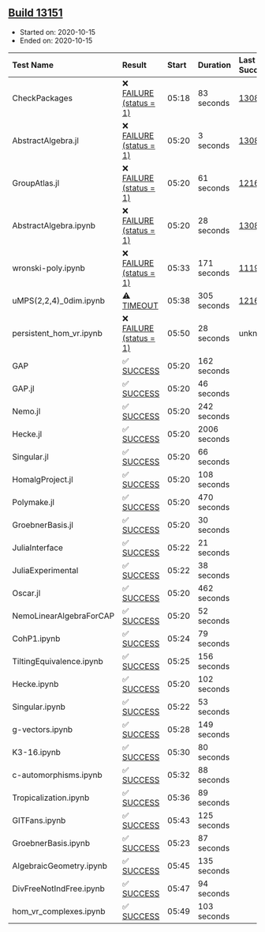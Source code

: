 ## [Build 13151](https://oscarci.mathematik.uni-kl.de/job/oscar/13151/)

* Started on: 2020-10-15
* Ended on: 2020-10-15

| Test Name    | Result | Start | Duration | Last Success | First Failure |
|:-------------|:-------|:------|:---------|:-------------|:--------------|
| CheckPackages | ❌ [FAILURE (status = 1)](https://oscarci.mathematik.uni-kl.de/job/oscar/13151/artifact/logs/build-13151/CheckPackages.log) | 05:18 | 83 seconds | [13085](https://oscarci.mathematik.uni-kl.de/job/oscar/13085/) | [13086](https://oscarci.mathematik.uni-kl.de/job/oscar/13086/) |
| AbstractAlgebra.jl | ❌ [FAILURE (status = 1)](https://oscarci.mathematik.uni-kl.de/job/oscar/13151/artifact/logs/build-13151/AbstractAlgebra.jl.log) | 05:20 | 3 seconds | [13085](https://oscarci.mathematik.uni-kl.de/job/oscar/13085/) | [13086](https://oscarci.mathematik.uni-kl.de/job/oscar/13086/) |
| GroupAtlas.jl | ❌ [FAILURE (status = 1)](https://oscarci.mathematik.uni-kl.de/job/oscar/13151/artifact/logs/build-13151/GroupAtlas.jl.log) | 05:20 | 61 seconds | [12167](https://oscarci.mathematik.uni-kl.de/job/oscar/12167/) | [12168](https://oscarci.mathematik.uni-kl.de/job/oscar/12168/) |
| AbstractAlgebra.ipynb | ❌ [FAILURE (status = 1)](https://oscarci.mathematik.uni-kl.de/job/oscar/13151/artifact/logs/build-13151/AbstractAlgebra.ipynb.log) | 05:20 | 28 seconds | [13085](https://oscarci.mathematik.uni-kl.de/job/oscar/13085/) | [13086](https://oscarci.mathematik.uni-kl.de/job/oscar/13086/) |
| wronski-poly.ipynb | ❌ [FAILURE (status = 1)](https://oscarci.mathematik.uni-kl.de/job/oscar/13151/artifact/logs/build-13151/wronski-poly.ipynb.log) | 05:33 | 171 seconds | [11192](https://oscarci.mathematik.uni-kl.de/job/oscar/11192/) | [11193](https://oscarci.mathematik.uni-kl.de/job/oscar/11193/) |
| uMPS(2,2,4)_0dim.ipynb | ⚠ [TIMEOUT](https://oscarci.mathematik.uni-kl.de/job/oscar/13151/artifact/logs/build-13151/uMPS-2-2-4-_0dim.ipynb.log) | 05:38 | 305 seconds | [12167](https://oscarci.mathematik.uni-kl.de/job/oscar/12167/) | [12168](https://oscarci.mathematik.uni-kl.de/job/oscar/12168/) |
| persistent_hom_vr.ipynb | ❌ [FAILURE (status = 1)](https://oscarci.mathematik.uni-kl.de/job/oscar/13151/artifact/logs/build-13151/persistent_hom_vr.ipynb.log) | 05:50 | 28 seconds | unknown | unknown |
| GAP | ✅ [SUCCESS](https://oscarci.mathematik.uni-kl.de/job/oscar/13151/artifact/logs/build-13151/GAP.log) | 05:20 | 162 seconds |  |  |
| GAP.jl | ✅ [SUCCESS](https://oscarci.mathematik.uni-kl.de/job/oscar/13151/artifact/logs/build-13151/GAP.jl.log) | 05:20 | 46 seconds |  |  |
| Nemo.jl | ✅ [SUCCESS](https://oscarci.mathematik.uni-kl.de/job/oscar/13151/artifact/logs/build-13151/Nemo.jl.log) | 05:20 | 242 seconds |  |  |
| Hecke.jl | ✅ [SUCCESS](https://oscarci.mathematik.uni-kl.de/job/oscar/13151/artifact/logs/build-13151/Hecke.jl.log) | 05:20 | 2006 seconds |  |  |
| Singular.jl | ✅ [SUCCESS](https://oscarci.mathematik.uni-kl.de/job/oscar/13151/artifact/logs/build-13151/Singular.jl.log) | 05:20 | 66 seconds |  |  |
| HomalgProject.jl | ✅ [SUCCESS](https://oscarci.mathematik.uni-kl.de/job/oscar/13151/artifact/logs/build-13151/HomalgProject.jl.log) | 05:20 | 108 seconds |  |  |
| Polymake.jl | ✅ [SUCCESS](https://oscarci.mathematik.uni-kl.de/job/oscar/13151/artifact/logs/build-13151/Polymake.jl.log) | 05:20 | 470 seconds |  |  |
| GroebnerBasis.jl | ✅ [SUCCESS](https://oscarci.mathematik.uni-kl.de/job/oscar/13151/artifact/logs/build-13151/GroebnerBasis.jl.log) | 05:20 | 30 seconds |  |  |
| JuliaInterface | ✅ [SUCCESS](https://oscarci.mathematik.uni-kl.de/job/oscar/13151/artifact/logs/build-13151/JuliaInterface.log) | 05:22 | 21 seconds |  |  |
| JuliaExperimental | ✅ [SUCCESS](https://oscarci.mathematik.uni-kl.de/job/oscar/13151/artifact/logs/build-13151/JuliaExperimental.log) | 05:22 | 38 seconds |  |  |
| Oscar.jl | ✅ [SUCCESS](https://oscarci.mathematik.uni-kl.de/job/oscar/13151/artifact/logs/build-13151/Oscar.jl.log) | 05:20 | 462 seconds |  |  |
| NemoLinearAlgebraForCAP | ✅ [SUCCESS](https://oscarci.mathematik.uni-kl.de/job/oscar/13151/artifact/logs/build-13151/NemoLinearAlgebraForCAP.log) | 05:20 | 52 seconds |  |  |
| CohP1.ipynb | ✅ [SUCCESS](https://oscarci.mathematik.uni-kl.de/job/oscar/13151/artifact/logs/build-13151/CohP1.ipynb.log) | 05:24 | 79 seconds |  |  |
| TiltingEquivalence.ipynb | ✅ [SUCCESS](https://oscarci.mathematik.uni-kl.de/job/oscar/13151/artifact/logs/build-13151/TiltingEquivalence.ipynb.log) | 05:25 | 156 seconds |  |  |
| Hecke.ipynb | ✅ [SUCCESS](https://oscarci.mathematik.uni-kl.de/job/oscar/13151/artifact/logs/build-13151/Hecke.ipynb.log) | 05:20 | 102 seconds |  |  |
| Singular.ipynb | ✅ [SUCCESS](https://oscarci.mathematik.uni-kl.de/job/oscar/13151/artifact/logs/build-13151/Singular.ipynb.log) | 05:22 | 53 seconds |  |  |
| g-vectors.ipynb | ✅ [SUCCESS](https://oscarci.mathematik.uni-kl.de/job/oscar/13151/artifact/logs/build-13151/g-vectors.ipynb.log) | 05:28 | 149 seconds |  |  |
| K3-16.ipynb | ✅ [SUCCESS](https://oscarci.mathematik.uni-kl.de/job/oscar/13151/artifact/logs/build-13151/K3-16.ipynb.log) | 05:30 | 80 seconds |  |  |
| c-automorphisms.ipynb | ✅ [SUCCESS](https://oscarci.mathematik.uni-kl.de/job/oscar/13151/artifact/logs/build-13151/c-automorphisms.ipynb.log) | 05:32 | 88 seconds |  |  |
| Tropicalization.ipynb | ✅ [SUCCESS](https://oscarci.mathematik.uni-kl.de/job/oscar/13151/artifact/logs/build-13151/Tropicalization.ipynb.log) | 05:36 | 89 seconds |  |  |
| GITFans.ipynb | ✅ [SUCCESS](https://oscarci.mathematik.uni-kl.de/job/oscar/13151/artifact/logs/build-13151/GITFans.ipynb.log) | 05:43 | 125 seconds |  |  |
| GroebnerBasis.ipynb | ✅ [SUCCESS](https://oscarci.mathematik.uni-kl.de/job/oscar/13151/artifact/logs/build-13151/GroebnerBasis.ipynb.log) | 05:23 | 87 seconds |  |  |
| AlgebraicGeometry.ipynb | ✅ [SUCCESS](https://oscarci.mathematik.uni-kl.de/job/oscar/13151/artifact/logs/build-13151/AlgebraicGeometry.ipynb.log) | 05:45 | 135 seconds |  |  |
| DivFreeNotIndFree.ipynb | ✅ [SUCCESS](https://oscarci.mathematik.uni-kl.de/job/oscar/13151/artifact/logs/build-13151/DivFreeNotIndFree.ipynb.log) | 05:47 | 94 seconds |  |  |
| hom_vr_complexes.ipynb | ✅ [SUCCESS](https://oscarci.mathematik.uni-kl.de/job/oscar/13151/artifact/logs/build-13151/hom_vr_complexes.ipynb.log) | 05:49 | 103 seconds |  |  |
